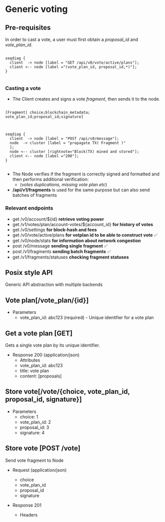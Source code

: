 # Generic voting

## Pre-requisites

In order to cast a vote, a user must first obtain a *proposal_id* and *vote_plan_id*.

```kroki-seqdiag

seqdiag {
  client  -> node [label = "GET /api/v0/vote/active/plans"];
  client <-- node [label ="(vote_plan_id, proposal_id,*)"];
}
    
```

### Casting a vote

- The Client creates and signs a vote *fragment*, then sends it to the node.

```kroki-nomnoml

[Fragment| choice;blockchain_metadata; vote_plan_id;proposal_id;signature]
    
```

```kroki-seqdiag

seqdiag {
  client  -> node [label = "POST /api/v0/message"];
  node  -> cluster [label = "propagate TX( Fragment )"
  ];
  node <-- cluster [rightnote="Block(TX) mined and stored"];
  client <-- node [label ="200"];
}
    
```

- The Node verifies if the fragment is correctly signed and formatted and then performs additional verification:
  - (*votes duplications, missing vote plan etc*)
- **/api/v1/fragments** is used for the same purpose but can also send batches of fragments

### Relevant endpoints

- get /v0/account/${id} **retrieve voting power**
- get /v1/votes/plan/account-votes/${account_id} **for history of votes**
- get /v0/settings **for block-hash and fees**
- get /v0/vote/active/plans **for votplan id to be able to construct vote** ✅
- get /v0/node/stats **for information about network congestion**
- post /v0/message **sending single fragment** ✅
- post /v1/fragments **sending batch fragments** ✅
- get /v1/fragments/statuses **checking fragment statuses**

## Posix style API

Generic API abstraction with multiple backends

## Vote plan[/vote_plan/{id}]

- Parameters
  - vote_plan_id: abc123 (required) - Unique identifier for a vote plan

## Get a vote plan [GET]

Gets a single vote plan by its unique identifier.

- Response 200 (application/json)
  - Attributes
  - vote_plan_id: abc123
  - title: vote plan
  - content: [proposals]

## Store vote[/vote/{choice, vote_plan_id, proposal_id, signature}]

- Parameters
  - choice: 1
  - vote_plan_id: 2
  - proposal_id: 3
  - signature: 4

## Store vote [POST /vote]

Send vote fragment to Node

- Request (application/json)
  - choice
  - vote_plan_id
  - proposal_id
  - signature

- Response 201
  - Headers
